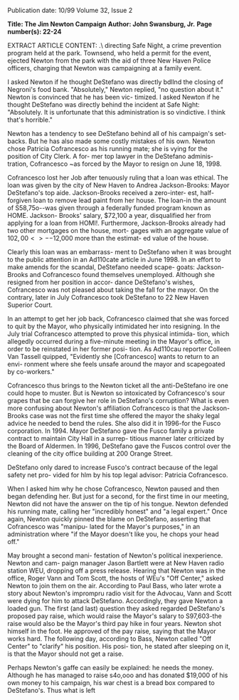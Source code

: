Publication date: 10/99
Volume 32, Issue 2

**Title: The Jim Newton Campaign**
**Author: John Swansburg, Jr.**
**Page number(s): 22-24**

EXTRACT ARTICLE CONTENT:
.\ 
directing Safe Night, a 
crime prevention program 
held at the park. Townsend, 
who held a permit for the event, 
ejected Newton from the park 
with the aid of three New Haven 
Police 
officers, 
charging 
that 
Newton was campaigning at a family 
event. 

I asked Newton if he thought 
DeStefano was directly bdllnd the closing 
of Negroni's food bank. "Absolutely," 
Newton replied, "no question about it." 
Newton is convinced that he has been vic-
timized. I asked Newton if he thought 
DeStefano was directly behind the incident 
at Safe Night: "Absolutely. It is unfortunate 
that this administration is so vindictive. I 
think that's horrible." 

Newton has a tendency to see 
DeStefano behind all of his campaign's set-
backs. But he has also made some costly 
mistakes of his own. Newton chose Patricia 
Cofrancesco as his running mate; she is 
vying for the position of City Clerk. A for-
mer top lawyer in the DeStefano adminis-
tration, Cofrancesco ~as forced by the 
Mayor to resign on June 18, 1998. 

Cofrancesco lost her Job after tenuously 
ruling that a loan was ethical. The loan was 
given by the city of New Haven to Andrea 
Jackson-Brooks: Mayor DeStefano's top 
aide. Jackson-Brooks received a zero-inter-
est, half-forgiven loan to remove lead paint 
from her house. The loan-in the amount 
of S58,75o--was given through a federally 
funded program known as HOME. Jackson-
Brooks' salary, $72,100 a year, disqualified 
her from applying for a loan from HOMl!. 
Furthermore, Jackson-Brooks already had 
two other mortgages on the house, mort-
gages 
with 
an aggregate value of 
$102,00<>--$12,000 more than the estimat-
ed value of the house. 

Clearly this loan was an embarrass-
ment to DeStefano when it was brought to 
the public attention in an Ad110cate article 
in June 1998. In an effort to make amends 
for the scandal, DeStefano needed scape-
goats: Jackson-Brooks and Cofrancesco 
found themselves unemployed. Although 
she resigned from her position in accor-
dance 
DeStefano's 
wishes, 
Cofrancesco was not pleased about taking 
the fall for the mayor. On the contrary, 
later in July Cofrancesco took DeStefano to 
22 
New Haven 
Superior Court. 

In an attempt to get 
her job back, Cofrancesco 
claimed that she was forced to quit by the 
Mayor, who physically intimidated her into 
resigning. In the July trial Cofrancesco 
attempted to prove this physical intimida-
tion, which allegedly occurred during a 
five-minute meeting in the Mayor's office, 
in order to be reinstated in her former posi-
tion. As Ad110cau reporter Colleen Van 
Tassell 
quipped, 
"Evidently 
she 
[Cofrancesco] wants to return to an envi-
ronment where she feels unsafe around the 
mayor and scapegoated by co-workers." 

Cofrancesco thus brings to the 
Newton ticket all the anti-DeStefano ire 
one could hope to muster. But is Newton 
so intoxicated by Cofrancesco's sour grapes 
that be can forgive her role in DeStefano's 
corruption? What is even more confusing 
about 
Newton's 
affiliation 
Cofrancesco is that the Jackson-Brooks 
case was not the first time she offered the 
mayor the shaky legal advice he needed to 
bend the rules. She also did it in 1996-for 
the Fusco corporation. In 1994. Mayor 
DeStefano gave the Fusco family a private 
contract to maintain City Hall in a surrep-
titious manner later criticized by the Board 
of Aldermen. In 1996, DeStefano gave the 
Fuscos control over the cleaning of the city 
office building at 200 Orange Street. 

DeStefano only dared to increase Fusco's 
contract because of the legal safety net pro-
vided for hlm by his top legal advisor: 
Patricia Cofrancesco. 

When I asked him why he chose 
Cofrancesco, Newton paused and then 
began defending her. But just for a second, 
for the first time in our meeting, Newton 
did not have the answer on the tip of his 
tongue. Newton defended his running 
mate, calling her "incredibly honest" and 
"a legal expert." Once again, Newton 
quickly pinned the blame on DeStefano, 
asserting that Cofrancesco was "manipu-
lated for the Mayor's purposes," in an 
administration where "if the Mayor 
doesn't like you, he chops your head 
off." 

May brought a second mani-
festation of Newton's political 
inexperience. Newton and cam-
paign manager Jason Bartlett were 
at New Haven radio station WEU, 
dropping off a press release. Hearing 
that Newton was in the office, Roger 
Vann and Tom Scott, the hosts of WEu's 
"Off Center," asked Newton to join them 
on the air. According to Paul Bass, who 
later wrote a story about Newton's 
imprompru radio visit for the Advocau, 
Vann and Scott were dying for him to 
attack DeStefano. Accordingly, they gave 
Newton a loaded gun. The first (and last) 
question they asked regarded DeStefano's 
proposed pay raise, which would raise the 
Mayor's salary to S97,603-the raise would 
also be the Mayor's third pay hike in four 
years. Newton shot himself in the foot. He 
approved of the pay raise, saying that the 
Mayor works hard. The following day, 
according to Bass, Newton called "Off 
Center" to "clarify" his position. His posi-
tion, he stated after sleeping on it, is that 
the Mayor should not get a raise. 

Perhaps Newton's gaffe can easily be 
explained: he needs the money. Although 
he has managed to raise s4o,ooo and has 
donated $19,000 of his own money to his 
campaign, his war chest is a bread box 
compared to DeStefano's. Thus what is left